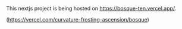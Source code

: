 This nextjs project is being hosted on https://bosque-ten.vercel.app/.

(https://vercel.com/curvature-frosting-ascension/bosque)

